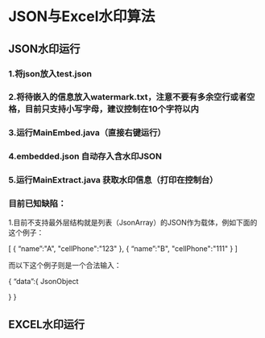 # JSON与Excel水印算法

## JSON水印运行
### 1.将json放入test.json

### 2.将待嵌入的信息放入watermark.txt，注意不要有多余空行或者空格，目前只支持小写字母，建议控制在10个字符以内

### 3.运行MainEmbed.java（直接右键运行）

### 4.embedded.json 自动存入含水印JSON

### 5.运行MainExtract.java 获取水印信息（打印在控制台）

### 目前已知缺陷：

1.目前不支持最外层结构就是列表（JsonArray）的JSON作为载体，例如下面的这个例子：

[
  {
    “name”:"A",
    "cellPhone":"123"
  },
  {
      “name”:"B",
      "cellPhone":"111"
  }
]

而以下这个例子则是一个合法输入：

{
  “data”:{
    JsonObject
  
  }
}

## EXCEL水印运行